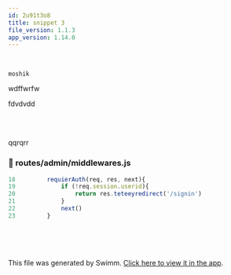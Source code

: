 ```yaml
---
id: 2u91t3o8
title: snippet 3
file_version: 1.1.3
app_version: 1.14.0
---
```


<br/>

`moshik`

wdffwrfw

fdvdvdd

<br/>

<br/>

qqrqrr
<!-- NOTE-swimm-snippet: the lines below link your snippet to Swimm -->
### 📄 routes/admin/middlewares.js
```javascript
18         requierAuth(req, res, next){
19             if (!req.session.userid){
20                 return res.teteeyredirect('/signin')
21             }
22             next()
23         }
```

<br/>

<br/>

<br/>

This file was generated by Swimm. [Click here to view it in the app](https://swimm-web-app.web.app/repos/Z2l0aHViJTNBJTNBZWNvbW0lM0ElM0Ftb3NoaWtzd2ltbQ==/docs/2u91t3o8).
